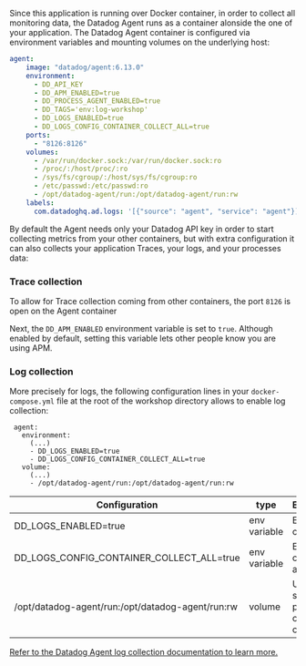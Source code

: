 Since this application is running over Docker container, in order to collect all monitoring data, the Datadog Agent runs as a container alonside the one of your application. The Datadog Agent container is configured via environment variables and mounting volumes on the underlying host:


```yaml
agent:
    image: "datadog/agent:6.13.0"
    environment:
      - DD_API_KEY
      - DD_APM_ENABLED=true
      - DD_PROCESS_AGENT_ENABLED=true
      - DD_TAGS='env:log-workshop'
      - DD_LOGS_ENABLED=true
      - DD_LOGS_CONFIG_CONTAINER_COLLECT_ALL=true
    ports:
      - "8126:8126"
    volumes:
      - /var/run/docker.sock:/var/run/docker.sock:ro
      - /proc/:/host/proc/:ro
      - /sys/fs/cgroup/:/host/sys/fs/cgroup:ro
      - /etc/passwd:/etc/passwd:ro
      - /opt/datadog-agent/run:/opt/datadog-agent/run:rw
    labels:
      com.datadoghq.ad.logs: '[{"source": "agent", "service": "agent"}]'
```

By default the Agent needs only your Datadog API key in order to start collecting metrics from your other containers, but with extra configuration it can also collects your application Traces, your logs, and your processes data:

### Trace collection

To allow for Trace collection coming from other containers, the port `8126` is open on the Agent container

Next, the `DD_APM_ENABLED` environment variable is set to `true`. Although enabled by default, setting this variable lets other people know you are using APM.

### Log collection

More precisely for logs, the following configuration lines in your `docker-compose.yml` file at the root of the workshop directory allows to enable log collection:

```
 agent:
   environment:
     (...)
     - DD_LOGS_ENABLED=true
     - DD_LOGS_CONFIG_CONTAINER_COLLECT_ALL=true
   volume:
     (...)
     - /opt/datadog-agent/run:/opt/datadog-agent/run:rw
```


| Configuration                                    | type         | Explanations                                    |
| -------                                          | -----        | ------                                          |
| DD_LOGS_ENABLED=true                             | env variable | Enables log collection                          |
| DD_LOGS_CONFIG_CONTAINER_COLLECT_ALL=true        | env variable | Enables log collection for all containers       |
| /opt/datadog-agent/run:/opt/datadog-agent/run:rw | volume       | Used to store pointers on container current log |

[Refer to the Datadog Agent log collection documentation to learn more.](https://docs.datadoghq.com/agent/docker/logs)
